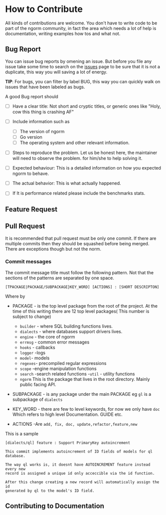 # How to Contribute

All kinds of contributions are welcome. You don't have to write code to be part
of the ngorm community, in fact the area which needs a lot of help is
documentation, writing examples how tos and what not.


## Bug Report

You can issue bug reports by omening an issue. But before you file any issue
take some time to search on the [issues]()  page to be sure that it is not a
duplicate, this way you will saving a lot of energy.

__TIP__: For bugs, you can filter by label BUG, this way you can quickly walk on
issues that have been labeled as bugs.

A good Bug report should

- [ ] Have a clear title: Not short and cryptic titles, or generic ones like
  "Holy, cow this thing is crashing AF"

- [ ] Include information such as
  - [ ] The version of ngorm
  - [ ] Go version
  - [ ] The operating system and other relevant information.

- [ ] Steps to reproduce the problem. Let us be honest here, the maintainer will
  need to observe the problem. for him/she to help solving it.

- [ ] Expected behaviour: This is a detailed information on how you expected
  ngorm to behave.

- [ ] The actual behavior: This is what actually happened.

- [ ] If It is performance related please include the benchmarks stats.



## Feature Request

## Pull Request

It is recommended that pull request must be only one commit. If there are
multiple commits then they should be squashed before being merged. There are
exceptions though but not the norm.

### Commit messages

The commit message title must follow the following pattern. Not that the
sections of the patterns are separated by one space.

	[TPACKAGE|PACKAGE/SUBPACKAGE}KEY_WORD] [ACTIONS] : [SHORT DESCRIPTON]

Where by
- PACKAGE - is the top level package from the root of the project. At the time
of this writing there are 12 top level packages( This number is subject to
change)
  - `builder` - where SQL building functions lives.
  - `dialects` - where databases support drivers lives.
  - `engine`  - the core of ngorm
  - `errmsg` - common error messages
  - `hooks` - callbacks
  - `logger` -logs
  - `model`- models
  - `regexes`- precompiled regular expressions
  - `scope` -engine manipulation functions
  - `search` -search related functions
  -`util` - utility functions
  - `ngorm` This is the package that lives in the root directory. Mainly public
	facing API.
- SUBPACKAGE - is any package under the main PACKAGE eg `gl` is a subpackage of
  `dialects`

- KEY_WORD - there are few to level keywords, for now we only have `doc` Which
  refers to high level Documentation. GUIDE etc.
- ACTIONS -Are `add, fix, doc, update,refactor,feature,new`

This is a sample
```
[dialects/ql] feature : Support PrimaryKey autoincrement

This commit implements autoincrement of ID fields of models for ql database.

The way ql works is, it doesnt have AUTOINCREMENT feature instead every new
record is assigned a unique id only acceccible via the id function.

After this change creating a new record will automatically assign the id
generated by ql to the model's ID field.
```

## Contributing to Documentation

